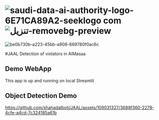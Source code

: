 # ![saudi-data-ai-authority-logo-6E71CA89A2-seeklogo com](https://github.com/shahadalboti/JAAL/assets/109031327/0591f702-9ed9-49a0-b24d-198741266dd6) ![تنزيل-removebg-preview](https://github.com/shahadalboti/JAAL/assets/109031327/2ae0e5b5-a5a9-4ca5-855e-1fbd9596c060)

![be0b730b-a223-45bb-a908-669780f0ac6c](https://github.com/shahadalboti/JAAL/assets/109031327/d92f66ae-9ce9-4f7d-b6fa-d8cb34ad89a8)



#JAAL Detection of violators in AlMasaa 


## Demo WebApp

This app is up and running on local Streamlit 


##  Object Detection Demo



https://github.com/shahadalboti/JAAL/assets/109031327/3688f360-2278-4cfe-a4cd-7c324185a61b



